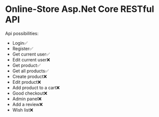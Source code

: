 # Online-Store Asp.Net Core RESTful API
Api possibilities:
<ul>
  <li>Login✅</li>
  <li>Register✅</li>
  <li>Get current user✅</li>
  <li>Edit current user❌</li>
  <li>Get product✅</li>
  <li>Get all products✅</li>
  <li>Create product❌</li>
  <li>Edit product❌</li>
  <li>Add product to a cart❌</li>
  <li>Good checkout❌</li>
  <li>Admin panel❌</li>
  <li>Add a review❌</li>
  <li>Wish list❌</li>
</ul>
